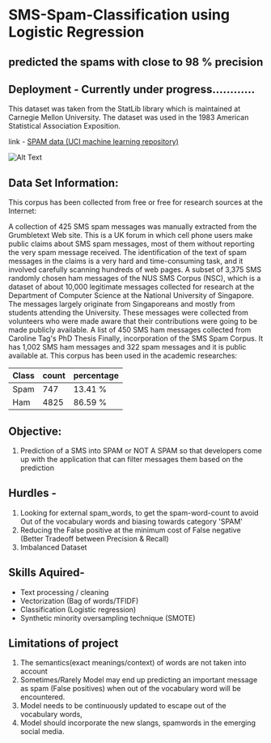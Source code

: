 # SMS-Spam-Classification using Logistic Regression

## predicted the spams with close to 98 % precision

## Deployment - Currently under progress............

This dataset was taken from the StatLib library which is maintained at Carnegie Mellon University. The dataset was used in the 1983 American Statistical Association Exposition.

link - [SPAM data (UCI machine learning repository)](https://archive.ics.uci.edu/ml/datasets/SMS+Spam+Collection)

![Alt Text](https://github.com/Arvindhh931/SMS-Spam-Classification/blob/main/Visualizations/giphy.gif)

## Data Set Information:
This corpus has been collected from free or free for research sources at the Internet:

A collection of 425 SMS spam messages was manually extracted from the Grumbletext Web site. This is a UK forum in which cell phone users make public claims about SMS spam messages, most of them without reporting the very spam message received. The identification of the text of spam messages in the claims is a very hard and time-consuming task, and it involved carefully scanning hundreds of web pages.
A subset of 3,375 SMS randomly chosen ham messages of the NUS SMS Corpus (NSC), which is a dataset of about 10,000 legitimate messages collected for research at the Department of Computer Science at the National University of Singapore. The messages largely originate from Singaporeans and mostly from students attending the University. These messages were collected from volunteers who were made aware that their contributions were going to be made publicly available.
A list of 450 SMS ham messages collected from Caroline Tag's PhD Thesis
Finally, incorporation of the SMS Spam Corpus. It has 1,002 SMS ham messages and 322 spam messages and it is public available at. This corpus has been used in the academic researches:

| Class        |    count      | percentage |    
| ----------------- | ------------- | ---------- |
| Spam | 747 | 13.41 % |  
| Ham | 4825 | 86.59 % |

## Objective:
1) Prediction of a SMS into SPAM or NOT A SPAM so that developers come up with the application that can filter messages them based on the prediction

## Hurdles - 
1) Looking for external spam_words, to get the spam-word-count to avoid Out of the vocabulary words and biasing towards category 'SPAM'
2) Reducing the False positive at the minimum cost of False negative (Better Tradeoff between Precision & Recall)
3) Imbalanced Dataset

## Skills Aquired-
- Text processing / cleaning
- Vectorization (Bag of words/TFIDF)
- Classification (Logistic regression)
- Synthetic minority oversampling technique (SMOTE)
## Limitations of project
1) The semantics(exact meanings/context) of words are not taken into account
2) Sometimes/Rarely Model may end up predicting an important message as spam (False positives) 
     when out of the vocabulary word will be encountered.
3) Model needs to be continuously updated to escape out of the vocabulary words, 
4) Model should incorporate the new slangs, spamwords in the emerging social media. 
